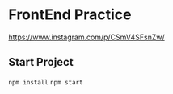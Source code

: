 # FrontEnd Practice
https://www.instagram.com/p/CSmV4SFsnZw/

## Start Project 
`npm install`
`npm start`
